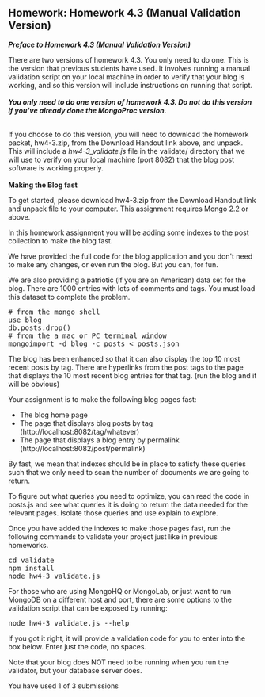 <section data-type="Problem" class="xmodule_display xmodule_CapaModule">
    <section data-url="/courses/10gen/M101JS/2015_January/modx/i4x://10gen/M101JS/problem/52e93d6be2d42365b944fce0" data-problem-id="i4x://10gen/M101JS/problem/52e93d6be2d42365b944fce0" class="problems-wrapper" id="problem_i4x-10gen-M101JS-problem-52e93d6be2d42365b944fce0" progress="done"><div><h2 class="problem-header">
  Homework: Homework 4.3 (Manual Validation Version)
</h2>

<section class="problem"><div><b><i>Preface to Homework 4.3 (Manual Validation Version)</i></b><br>

There are two versions of homework 4.3. You only need to do one. This is the
version that previous students have used. It involves running a manual
validation script on your local machine in order to verify that your blog is
working, and so this version will include instructions on running that script.
<br><br><b><i>You only need to do <em>one</em> version of homework 4.3. Do not do this
    version if you've already done the MongoProc version.
</i></b>
<br><br>

If you choose to do this version, you will need to download the homework
packet, hw4-3.zip, from the Download Handout link above, and unpack.
This will include a <em>hw4-3_validate.js</em> file in the validate/ directory
that we will use to verify on your local machine (port 8082) that the blog post
software is working properly.
<br><br><b>Making the Blog fast</b>
<p>To get started, please download hw4-3.zip from the Download Handout link and unpack file to your computer. This assignment requires Mongo 2.2 or above. </p>

<p>In this homework assignment you will be adding some indexes to the post collection to make the blog fast.</p>

<p>We have provided the full code for the blog application and you don't need to make any changes, or even run the blog. But you can, for fun.</p>

<p>We are also providing a patriotic (if you are an American) data set for the blog. There are 1000 entries with lots of comments and tags. You must load this dataset to complete the problem.</p>
<pre># from the mongo shell
use blog
db.posts.drop()
# from the a mac or PC terminal window
mongoimport -d blog -c posts &lt; posts.json
</pre>
<p>
The blog has been enhanced so that it can also display the top 10 most recent posts by tag. There are hyperlinks from the post tags to the page that displays the 10 most recent blog entries for that tag. (run the blog and it will be obvious)
</p><p>
Your assignment is to make the following blog pages fast:
</p>
<ul><li>The blog home page</li><li>The page that displays blog posts by tag (http://localhost:8082/tag/whatever)</li><li>The page that displays a blog entry by permalink (http://localhost:8082/post/permalink)</li></ul><p>By fast, we mean that indexes should be in place to satisfy these queries such that we only need to scan the number of documents we are going to return.
</p><p>
To figure out what queries you need to optimize,  you can read the code in posts.js and see what queries it is doing to return the data needed for the relevant pages. Isolate those queries and use explain to explore.
</p><p>
Once you have added the indexes to make those pages fast, run the following commands to validate your project just like in previous homeworks.
</p>
<pre>cd validate
npm install
node hw4-3_validate.js
</pre>
For those who are using MongoHQ or MongoLab, or just want to run MongoDB on a different host and port, there are some options to the validation script that can be exposed by running:
<pre>node hw4-3_validate.js --help
</pre>
<p>If you got it right, it will provide a validation code for you to enter into the box below. Enter just the code, no spaces. </p>
<p>Note that your blog does NOT need to be running when you run the validator, but your database server does. </p></div>

  <section class="action"><input type="hidden" value="Homework: Homework 4.3 (Manual Validation Version)" name="problem_id"><section class="submission_feedback">
      You have used 1 of 3 submissions
    </section></section></section></div></section>

</section>

